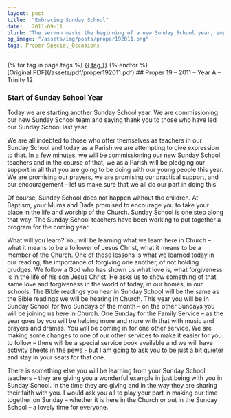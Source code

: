 ```yaml
---
layout: post
title:  "Embracing Sunday School"
date:   2011-09-11
blurb: "The sermon marks the beginning of a new Sunday School year, emphasizing the importance of the community's support for the teachers and students. It highlights the role of Sunday School in teaching children about being followers of Jesus Christ, the significance of forgiveness, and integrating with the larger church community. The sermon also notes changes to make services more accessible for children and the exemplary dedication of the Sunday School teachers."
og_image: "/assets/img/posts/proper192011.png"
tags: Proper Special_Occasions
---    
```

<div class="tag-pills">
    {% for tag in page.tags %}
    <a href="{{ site.baseurl }}/tag/{{ tag | slugify }}" class="tag-pill">{{ tag }}</a>
    {% endfor %}
</div>
[Original PDF](/assets/pdf/proper192011.pdf)
## Proper 19 – 2011 – Year A – Trinity 12

### Start of Sunday School Year

Today we are starting another Sunday School year. We are commissioning our new Sunday School team and saying thank you to those who have led our Sunday School last year.

We are all indebted to those who offer themselves as teachers in our Sunday School and today as a Parish we are attempting to give expression to that. In a few minutes, we will be commissioning our new Sunday School teachers and in the course of that, we as a Parish will be pledging our support in all that you are going to be doing with our young people this year. We are promising our prayers, we are promising our practical support, and our encouragement – let us make sure that we all do our part in doing this.

Of course, Sunday School does not happen without the children. At Baptism, your Mums and Dads promised to encourage you to take your place in the life and worship of the Church. Sunday School is one step along that way. The Sunday School teachers have been working to put together a program for the coming year.

What will you learn? You will be learning what we learn here in Church – what it means to be a follower of Jesus Christ, what it means to be a member of the Church. One of those lessons is what we learned today in our reading, the importance of forgiving one another, of not holding grudges. We follow a God who has shown us what love is, what forgiveness is in the life of his son Jesus Christ. He asks us to show something of that same love and forgiveness in the world of today, in our homes, in our schools. The Bible readings you hear in Sunday School will be the same as the Bible readings we will be hearing in Church. This year you will be in Sunday School for two Sundays of the month – on the other Sundays you will be joining us here in Church. One Sunday for the Family Service – as the year goes by you will be helping more and more with that with music and prayers and dramas. You will be coming in for one other service. We are making some changes to one of our other services to make it easier for you to follow – there will be a special service book available and we will have activity sheets in the pews - but I am going to ask you to be just a bit quieter and stay in your seats for that one.

There is something else you will be learning from your Sunday School teachers – they are giving you a wonderful example in just being with you in Sunday School. In the time they are giving and in the way they are sharing their faith with you. I would ask you all to play your part in making our time together on Sunday – whether it is here in the Church or out in the Sunday School – a lovely time for everyone.
